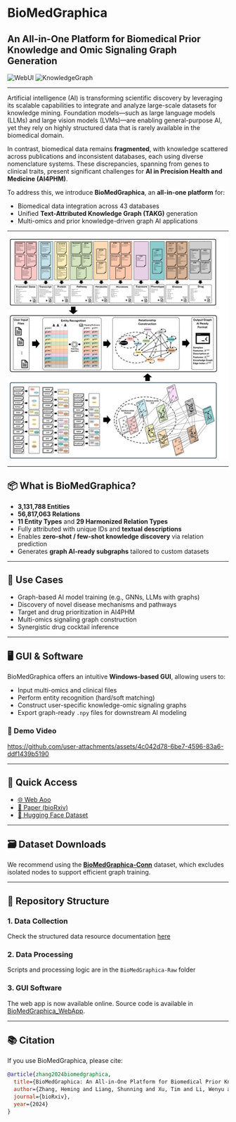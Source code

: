 # BioMedGraphica

## An All-in-One Platform for Biomedical Prior Knowledge and Omic Signaling Graph Generation

![WebUI](https://img.shields.io/badge/WebUI-BioMedGraphica-red) 
![KnowledgeGraph](https://img.shields.io/badge/Knowledge_Graph-BioMedGraphica-blue)  

---

Artificial intelligence (AI) is transforming scientific discovery by leveraging its scalable capabilities to integrate and analyze large-scale datasets for knowledge mining. Foundation models—such as large language models (LLMs) and large vision models (LVMs)—are enabling general-purpose AI, yet they rely on highly structured data that is rarely available in the biomedical domain.

In contrast, biomedical data remains **fragmented**, with knowledge scattered across publications and inconsistent databases, each using diverse nomenclature systems. These discrepancies, spanning from genes to clinical traits, present significant challenges for **AI in Precision Health and Medicine (AI4PHM)**.

To address this, we introduce **BioMedGraphica**, an **all-in-one platform** for:
- Biomedical data integration across 43 databases
- Unified **Text-Attributed Knowledge Graph (TAKG)** generation
- Multi-omics and prior knowledge-driven graph AI applications

---

![Figure 1: BioMedGraphica Workflow](./Figures/Figure1.png)

---

## 📦 What is BioMedGraphica?

- **3,131,788 Entities**  
- **56,817,063 Relations**  
- **11 Entity Types** and **29 Harmonized Relation Types**  
- Fully attributed with unique IDs and **textual descriptions**
- Enables **zero-shot / few-shot knowledge discovery** via relation prediction
- Generates **graph AI-ready subgraphs** tailored to custom datasets

---

## 🧠 Use Cases

- Graph-based AI model training (e.g., GNNs, LLMs with graphs)
- Discovery of novel disease mechanisms and pathways
- Target and drug prioritization in AI4PHM
- Multi-omics signaling graph construction
- Synergistic drug cocktail inference

---

## 🖥️ GUI & Software

BioMedGraphica offers an intuitive **Windows-based GUI**, allowing users to:
- Input multi-omics and clinical files
- Perform entity recognition (hard/soft matching)
- Construct user-specific knowledge-omic signaling graphs
- Export graph-ready `.npy` files for downstream AI modeling

### 🎥 Demo Video

https://github.com/user-attachments/assets/4c042d78-6be7-4596-83a6-ddf1439b5190

---

## 🔗 Quick Access

- [🌐 Web Aoo](https://app.biomedgraphica.org/)
- [📄 Paper (bioRxiv)](https://www.biorxiv.org/content/10.1101/2024.12.05.627020v1)
- [📂 Hugging Face Dataset](https://huggingface.co/datasets/FuhaiLiAiLab/BioMedGraphica/tree/main)

---

## 🗃️ Dataset Downloads

We recommend using the **[BioMedGraphica-Conn](https://huggingface.co/datasets/FuhaiLiAiLab/BioMedGraphica/tree/main/BioMedGraphica-Conn)** dataset, which excludes isolated nodes to support efficient graph training.

---

## 📁 Repository Structure

### 1. Data Collection

Check the structured data resource documentation [here](./DataCollection.md)

### 2. Data Processing

Scripts and processing logic are in the `BioMedGraphica-Raw` folder

### 3. GUI Software

The web app is now available online. Source code is available in [BioMedGraphica_WebApp](https://github.com/CallOfDady/BioMedGraphica_WebApp).

---

## 📚 Citation

If you use BioMedGraphica, please cite:

```bibtex
@article{zhang2024biomedgraphica,
  title={BioMedGraphica: An All-in-One Platform for Biomedical Prior Knowledge and Omic Signaling Graph Generation},
  author={Zhang, Heming and Liang, Shunning and Xu, Tim and Li, Wenyu and Huang, Di and Dong, Yuhan and Li, Guangfu and Miller, J Philip and Goedegebuure, S Peter and Sardiello, Marco and others},
  journal={bioRxiv},
  year={2024}
}
